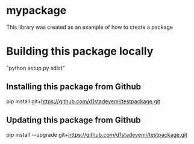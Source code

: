 # mypackage
This library was created as an example of how to create a package

# Building this package locally
"python setup.py sdist"

## Installing this package from Github
pip install git+https://github.com/d1stadeyemi/testpackage.git

## Updating this package from Github
pip install --upgrade git+https://github.com/d1stadeyemi/testpackage.git